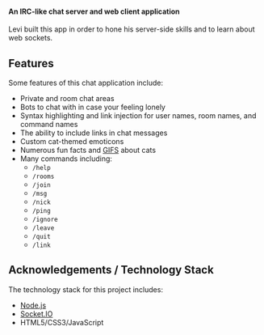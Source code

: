 #### An IRC-like chat server and web client application

Levi built this app in order to hone his server-side skills and to learn about web sockets.

## Features

Some features of this chat application include:

- Private and room chat areas
- Bots to chat with in case your feeling lonely
- Syntax highlighting and link injection for user names, room names, and command names
- The ability to include links in chat messages
- Custom cat-themed emoticons
- Numerous fun facts and [GIFS][cat-gif-url] about cats
- Many commands including:
    - `/help`
    - `/rooms`
    - `/join`
    - `/msg`
    - `/nick`
    - `/ping`
    - `/ignore`
    - `/leave`
    - `/quit`
    - `/link`

## Acknowledgements / Technology Stack

The technology stack for this project includes:

- [Node.js][node-url]
- [Socket.IO][socket-io-url]
- HTML5/CSS3/JavaScript


[main-url]: https://levi.dev/fat-cat-chat
[cat-gif-url]: http://25.media.tumblr.com/0798843644c862737ce1258821b5938a/tumblr_mnba38vUWI1qzcv7no1_400.gif
[node-url]: http://nodejs.org/
[socket-io-url]: http://socket.io/